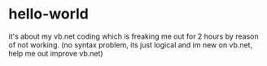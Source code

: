 # hello-world
it's about my vb.net coding which is freaking me out for 2 hours by reason of not working. (no syntax problem, its just logical and im new on vb.net, help me out improve vb.net)
